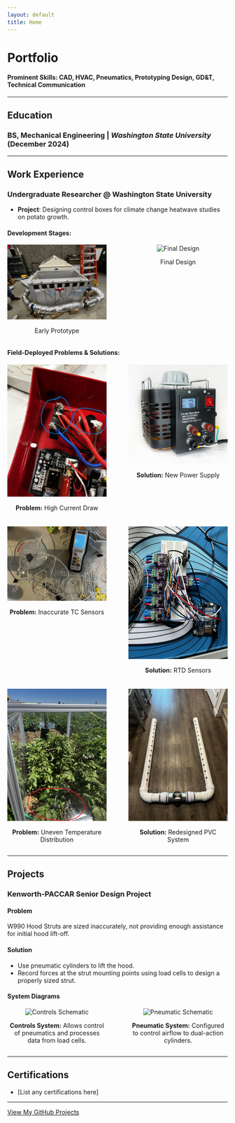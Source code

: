```yaml
---
layout: default
title: Home
---
```


# **Portfolio**
#### **Prominent Skills**: CAD, HVAC, Pneumatics, Prototyping Design, GD&T, Technical Communication  

---

## **Education**
### **BS, Mechanical Engineering** | *Washington State University* (December 2024)

---

## **Work Experience**

### **Undergraduate Researcher @ Washington State University**
- **Project**: Designing control boxes for climate change heatwave studies on potato growth.

#### **Development Stages**:
<div style="display: flex; justify-content: space-between;">
  <div style="text-align: center; width: 45%;">
    <img src="assets/img/Early Prototype Box 2.jpg" alt="Early Prototype" style="width: 100%;">
    <p>Early Prototype</p>
  </div>
  <div style="text-align: center; width: 45%;">
    <img src="assets/img/early deployment.jpg" alt="Final Design" style="width: 100%;">
    <p>Final Design</p>
  </div>
</div>

#### **Field-Deployed Problems & Solutions**:
<div style="display: flex; flex-direction: column;">
  <div style="display: flex; justify-content: space-between; margin-bottom: 20px;">
    <div style="text-align: center; width: 45%;">
      <img src="assets/img/Variac Solder joints.jpg" alt="High Current Problem" style="width: 100%;">
      <p><strong>Problem:</strong> High Current Draw</p>
    </div>
    <div style="text-align: center; width: 45%;">
      <img src="assets/img/30amp Variac.jpg" alt="High Current Solution" style="width: 100%;">
      <p><strong>Solution:</strong> New Power Supply</p>
    </div>
  </div>
  <div style="display: flex; justify-content: space-between; margin-bottom: 20px;">
    <div style="text-align: center; width: 45%;">
      <img src="assets/img/TC testing.jpg" alt="TC Sensors Problem" style="width: 100%;">
      <p><strong>Problem:</strong> Inaccurate TC Sensors</p>
    </div>
    <div style="text-align: center; width: 45%;">
      <img src="assets/img/RTD Logger.jpg" alt="TC Sensors Solution" style="width: 100%;">
      <p><strong>Solution:</strong> RTD Sensors</p>
    </div>
  </div>
  <div style="display: flex; justify-content: space-between;">
    <div style="text-align: center; width: 45%;">
      <img src="assets/img/Wilting picture.jpg" alt="Temp Distribution Problem" style="width: 100%;">
      <p><strong>Problem:</strong> Uneven Temperature Distribution</p>
    </div>
    <div style="text-align: center; width: 45%;">
      <img src="assets/img/PVC System.jpg" alt="Temp Distribution Solution" style="width: 100%;">
      <p><strong>Solution:</strong> Redesigned PVC System</p>
    </div>
  </div>
</div>

---

## **Projects**

### **Kenworth-PACCAR Senior Design Project**
#### **Problem**  
W990 Hood Struts are sized inaccurately, not providing enough assistance for initial hood lift-off.  

#### **Solution**  
- Use pneumatic cylinders to lift the hood.  
- Record forces at the strut mounting points using load cells to design a properly sized strut.  

#### **System Diagrams**
<div style="display: flex; justify-content: space-between;">
  <div style="text-align: center; width: 45%;">
    <img src="assets/img/controls-schematic.jpg" alt="Controls Schematic" style="width: 100%;">
    <p><strong>Controls System:</strong> Allows control of pneumatics and processes data from load cells.</p>
  </div>
  <div style="text-align: center; width: 45%;">
    <img src="assets/img/pneumatic-schematic.jpg" alt="Pneumatic Schematic" style="width: 100%;">
    <p><strong>Pneumatic System:</strong> Configured to control airflow to dual-action cylinders.</p>
  </div>
</div>

---

## **Certifications**
- [List any certifications here]

---

[View My GitHub Projects](https://github.com/yourusername)


